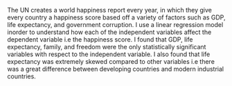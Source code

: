 The UN creates a world happiness report every year, in which they give every country a happiness score based off a variety of factors
such as GDP, life expectancy, and government corruption. I use a linear regression model inorder to understand how each of the independent
variables affect the dependent variable i.e the happiness score. I found that GDP, life expectancy, family, and freedom were the only 
statistically significant variables with respect to the independent variable. I also found that life expectancy was extremely skewed 
compared to other variables i.e there was a great difference between developing countries and modern industrial countries. 
